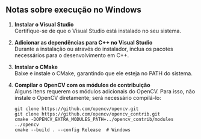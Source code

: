 ## Notas sobre execução no Windows

1. **Instalar o Visual Studio**  
   Certifique-se de que o Visual Studio está instalado no seu sistema.

2. **Adicionar as dependências para C++ no Visual Studio**  
   Durante a instalação ou através do instalador, inclua os pacotes necessários para o desenvolvimento em C++.

3. **Instalar o CMake**  
   Baixe e instale o CMake, garantindo que ele esteja no PATH do sistema.

4. **Compilar o OpenCV com os módulos de contribuição**  
   Alguns itens requerem os módulos adicionais do OpenCV. Para isso, não instale o OpenCV diretamente; será necessário compilá-lo:

   ```shell
   git clone https://github.com/opencv/opencv.git
   git clone https://github.com/opencv/opencv_contrib.git
   cmake -DOPENCV_EXTRA_MODULES_PATH=../opencv_contrib/modules ../opencv
   cmake --build . --config Release  # Windows
    ```